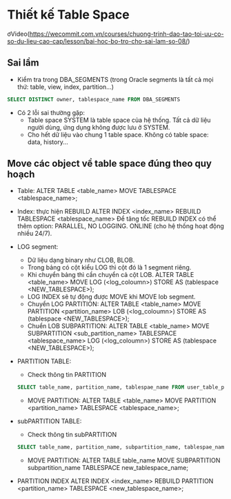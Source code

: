 # Thiết kế Table Space

ơVideo(<https://wecommit.com.vn/courses/chuong-trinh-dao-tao-toi-uu-co-so-du-lieu-cao-cap/lesson/bai-hoc-bo-tro-cho-sai-lam-so-08/>)

## Sai lầm

- Kiểm tra trong DBA_SEGMENTS (trong Oracle segments là tất cả mọi thứ: table, view, index, partition...)

``` SQL
SELECT DISTINCT owner, tablespace_name FROM DBA_SEGMENTS
```

- Có 2 lỗi sai thường gặp:
  - Table space SYSTEM là table space của hệ thống. Tất cả dữ liệu người dùng, ứng dụng không được lưu ở SYSTEM.
  - Cho hết dữ liệu vào chung 1 table space. Không có table space: data, history...

## Move các object về table space đúng theo quy hoạch

- Table:
ALTER TABLE \<table_name\> MOVE TABLESPACE \<tablespace_name\>;
- Index: thực hiện REBUILD
ALTER INDEX \<index_name\> REBUILD TABLESPACE \<tablespace_name\>
Để tăng tốc REBUILD INDEX có thể thêm option: PARALLEL, NO LOGGING. ONLINE (cho hệ thống hoạt động nhiều 24/7).
- LOG segment:
  - Dữ liệu dạng binary như CLOB, BLOB.
  - Trong bảng có cột kiểu LOG thì cột đó là 1 segment riêng.
  - Khi chuyển bảng thì cần chuyển cả cột LOB.
  ALTER TABLE \<table_name\> MOVE LOG (\<log_coloumn\>) STORE AS (tablespace \<NEW_TABLESPACE\>);
  - LOG INDEX sẽ tự động được MOVE khi MOVE lob segment.
  - Chuyển LOG PARTITION:
  ALTER TABLE \<table_name\> MOVE PARTITION \<partition_name\> LOB (\<log_coloumn\>) STORE AS (tablespace \<NEW_TABLESPACE\>);
  - Chuển LOB SUBPARTITION:
   ALTER TABLE \<table_name\> MOVE SUBPARTITION \<sub_partition_name\> TABLESPACE \<tablespace_name\> LOG (\<log_coloumn\>) STORE AS (tablespace \<NEW_TABLESPACE\>);
- PARTITION TABLE:
  - Check thông tin PARTITION

  ``` SQL
  SELECT table_name, partition_name, tablespae_name FROM user_table_partitions;
   ```

  - MOVE PARTITION:
    ALTER TABLE \<table_name\> MOVE PARTITION \<partition_name\> TABLESPACE \<tablespace_name\>;
- subPARTITION TABLE:
  - Check thông tin subPARTITION

  ``` SQL
  SELECT table_name, partition_name, subpartition_name, tablespae_name FROM user_table_subpartitions;
   ```

  - MOVE PARTITION:
    ALTER TABLE table_name MOVE SUBPARTITION subpartition_name
    TABLESPACE new_tablespace_name;
- PARTITION INDEX
ALTER INDEX \<index_name\> REBUILD PARTITION \<partition_name\> TABLESPACE \<new_tablespace_name\>;
